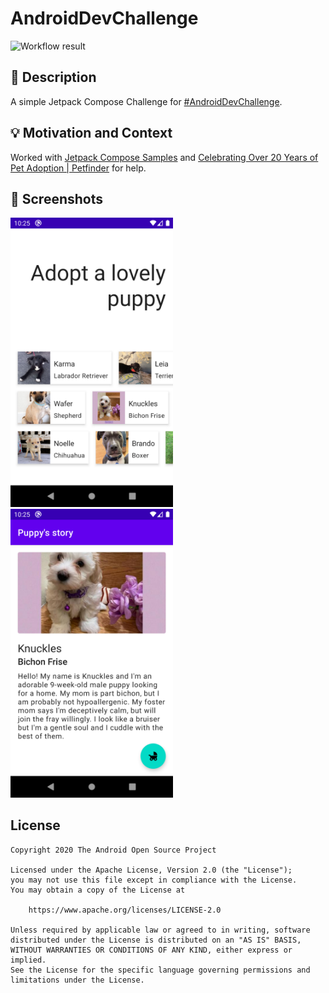 # AndroidDevChallenge
![Workflow result](https://github.com/shaunu11/android-dev-challenge-compose/workflows/Check/badge.svg)


## :scroll: Description
A simple Jetpack Compose Challenge for [#AndroidDevChallenge](https://developer.android.google.cn/dev-challenge).

## :bulb: Motivation and Context

Worked with [Jetpack Compose Samples](https://github.com/android/compose-samples) and [Celebrating Over 20 Years of Pet Adoption | Petfinder](https://www.petfinder.com/) for help.

## :camera_flash: Screenshots

<img src="/results/screenshot_1.png" width="260">&emsp;<img src="/results/screenshot_2.png" width="260">

## License
```
Copyright 2020 The Android Open Source Project

Licensed under the Apache License, Version 2.0 (the "License");
you may not use this file except in compliance with the License.
You may obtain a copy of the License at

    https://www.apache.org/licenses/LICENSE-2.0

Unless required by applicable law or agreed to in writing, software
distributed under the License is distributed on an "AS IS" BASIS,
WITHOUT WARRANTIES OR CONDITIONS OF ANY KIND, either express or implied.
See the License for the specific language governing permissions and
limitations under the License.
```

